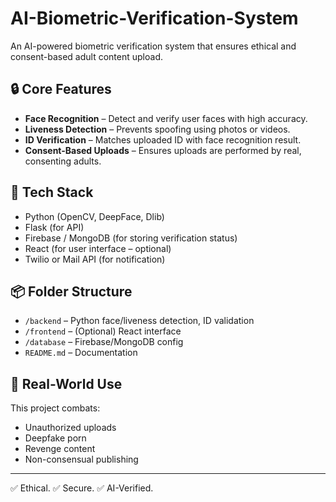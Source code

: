 # AI-Biometric-Verification-System

An AI-powered biometric verification system that ensures ethical and consent-based adult content upload.

## 🔒 Core Features

- **Face Recognition** – Detect and verify user faces with high accuracy.
- **Liveness Detection** – Prevents spoofing using photos or videos.
- **ID Verification** – Matches uploaded ID with face recognition result.
- **Consent-Based Uploads** – Ensures uploads are performed by real, consenting adults.

## 🔧 Tech Stack

- Python (OpenCV, DeepFace, Dlib)
- Flask (for API)
- Firebase / MongoDB (for storing verification status)
- React (for user interface – optional)
- Twilio or Mail API (for notification)

## 📦 Folder Structure

- `/backend` – Python face/liveness detection, ID validation
- `/frontend` – (Optional) React interface
- `/database` – Firebase/MongoDB config
- `README.md` – Documentation

## 🔐 Real-World Use

This project combats:
- Unauthorized uploads
- Deepfake porn
- Revenge content
- Non-consensual publishing

---

✅ Ethical. ✅ Secure. ✅ AI-Verified.

